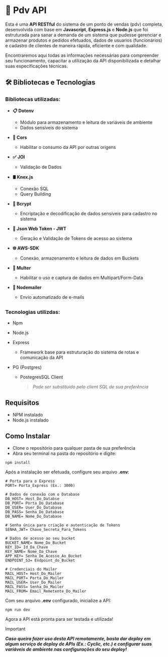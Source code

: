 # :fax: Pdv API

Esta é uma **API RESTful** do sistema de um ponto de vendas (pdv) completa, desenvolvida com base em **Javascript**, **Express.js** e **Node.js** que foi estruturada para sanar a demanda de um sistema que pudesse gerenciar e armazenar produtos e pedidos efetuados, dados de usuarios (funcionários) e cadastro de clientes de maneira rápida, eficiente e com qualidade.

Encontraremos aqui todas as informações necessárias para compreender seu funcionamento, capacitar a utilização da API disponibilizada e detalhar suas especificações técnicas.

## :hammer_and_wrench: Bibliotecas e Tecnologias

### Bibliotecas utilizadas:
- **📋 Dotenv**
  - Módulo para armazenamento e leitura de variáveis de ambiente
  - Dados sensíveis do sistema
  
- **📲 Cors**
  - Habilitar o consumo da API por outras origens
 
- **✅ JOI**
  - Validação de Dados

- **🛢️ Knex.js**
  - Conexão SQL
  - Query Building
    
- **🔐 Bcrypt**
  - Encriptação e decodificação de dados sensíveis para cadastro no sistema
 
- **🔑 Json Web Token - JWT**
  - Geração e Validação de Tokens de acesso ao sistema
 
- **🌐 AWS-SDK**
  - Conexão, armazenamento e leitura de dados em Buckets

- **📑 Multer**
  - Habilitar o uso e captura de dados em Multipart/Form-Data

- **📧 Nodemailer**
  - Envio automatizado de e-mails
##
### Tecnologias utilizdas:
- Npm
- Node.js 
- Express
  - Framework base para estruturação do sistema de rotas e comunicação da API
 
- PG (Postgres)
  - PostegresSQL Client

    > _Pode ser substituído pelo client SQL de sua preferência_
    
 
## Requisitos

- NPM instalado
- Node.js instalado

## Como Instalar
- Clone o repositório para qualquer pasta de sua preferência
- Abra seu terminal na pasta do repositório e digite:
```
npm install
```

Após a instalação ser efetuada, configure seu arquivo **.env**:

```env
# Porta para o Express
PORT= Porta_Express (Ex.: 3000)

# Dados de conexão com o Database
DB_HOST= Host_Do_Databse
DB_PORT= Porta_Do_Database
DB_USER= User_Do_Database
DB_PASS= Senha_Do_Database
DB_NAME= Nome_Do_Database

# Senha única para criação e autenticação de Tokens
SENHA_JWT= Chave_Secreta_Para_Tokens

# Dados de acesso ao seu bucket
BUCKET_NAME= Nome_Do_Bucket
KEY_ID= Id_Da_Chave
KEY_NAME= Nome_Da_Chave
APP_KEY= Senha_De_Acesso_Ao_Bucket
ENDPOINT_S3= Endpoint_do_Bucket

# Credenciais do Mailer
MAIL_HOST= Host_Do_Mailer
MAIL_PORT= Porta_Do_Mailer
MAIL_USER= User_Do_Mailer
MAIL_PASS= Senha_Do_Mailer
MAIL_FROM= Email_Remetente_Do_Mailer
```

Com seu arquivo **.env** configurado, inicialize a API:

```
npm run dev
```

Agora a API está pronta para ser testada e utilizada!

> [!IMPORTANT]
> ***Caso queira fazer uso desta API remotamente, basta dar deploy em algum serviço de deploy de APIs (Ex.: Cyclic, etc.) e configurar suas variáveis de ambiente nas configurações do seu deploy!***




  


  
